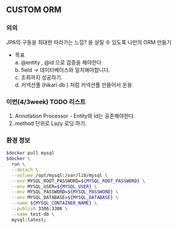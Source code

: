 ## CUSTOM ORM
### 의의  
JPA의 구동을 최대한 따라가는 느낌? 을 살릴 수 있도록
나만의 ORM 만들기

- 목표  
  a. @entity , @id 으로 검증을 해야한다  
  b. field -> 데이터베이스와 일치해야합니다.  
  c. 조회까지 성공하기.  
  d. 커넥션풀 (hikari db ) 처럼 커넥션풀 만들어서 운용  

### 이번(4/3week) TODO 리스트
1. Annotation Processor - Entity와 Id는 공존해야한다.
2. method 단위로 Lazy 로딩 하기.


### 환경 정보

```bash
$docker pull mysql
$docker \
  run \
  --detach \
  --volume /opt/mysql:/var/lib/mysql \
  --env MYSQL_ROOT_PASSWORD=${MYSQL_ROOT_PASSWORD} \
  --env MYSQL_USER=${MYSQL_USER} \
  --env MYSQL_PASSWORD=${MYSQL_PASSWORD} \
  --env MYSQL_DATABASE=${MYSQL_DATABASE} \
  --name ${MYSQL_CONTAINER_NAME} \
  --publish 3306:3306 \
  --name test-db \
  mysql:latest; 
```